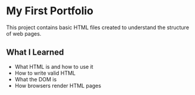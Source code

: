 # My First Portfolio

This project contains basic HTML files created to understand the structure of web pages.

## What I Learned

- What HTML is and how to use it
- How to write valid HTML
- What the DOM is
- How browsers render HTML pages
